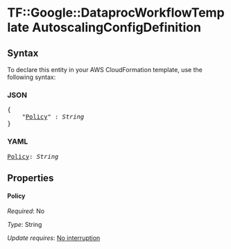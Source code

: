 # TF::Google::DataprocWorkflowTemplate AutoscalingConfigDefinition

## Syntax

To declare this entity in your AWS CloudFormation template, use the following syntax:

### JSON

<pre>
{
    "<a href="#policy" title="Policy">Policy</a>" : <i>String</i>
}
</pre>

### YAML

<pre>
<a href="#policy" title="Policy">Policy</a>: <i>String</i>
</pre>

## Properties

#### Policy

_Required_: No

_Type_: String

_Update requires_: [No interruption](https://docs.aws.amazon.com/AWSCloudFormation/latest/UserGuide/using-cfn-updating-stacks-update-behaviors.html#update-no-interrupt)

